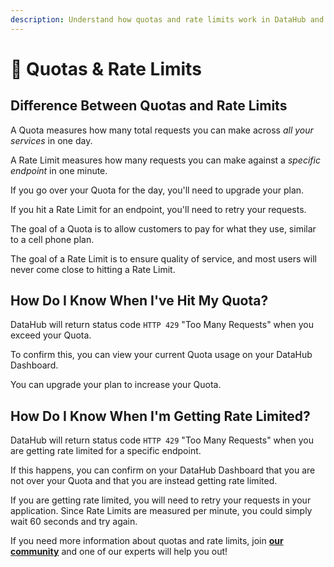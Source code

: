```yaml
---
description: Understand how quotas and rate limits work in DataHub and how to manage them
---
```


# 🚨 Quotas & Rate Limits

## Difference Between Quotas and Rate Limits

A Quota measures how many total requests you can make across _all your services_ in one day.

A Rate Limit measures how many requests you can make against a _specific endpoint_ in one minute.

If you go over your Quota for the day, you'll need to upgrade your plan.

If you hit a Rate Limit for an endpoint, you'll need to retry your requests.

The goal of a Quota is to allow customers to pay for what they use, similar to a cell phone plan.

The goal of a Rate Limit is to ensure quality of service, and most users will never come close to hitting a Rate Limit.

## How Do I Know When I've Hit My Quota?

DataHub will return status code `HTTP 429` "Too Many Requests" when you exceed your Quota.

To confirm this, you can view your current Quota usage on your DataHub Dashboard.

You can upgrade your plan to increase your Quota.

## How Do I Know When I'm Getting Rate Limited?

DataHub will return status code `HTTP 429` "Too Many Requests" when you are getting rate limited for a specific endpoint.

If this happens, you can confirm on your DataHub Dashboard that you are not over your Quota and that you are instead getting rate limited.

If you are getting rate limited, you will need to retry your requests in your application. Since Rate Limits are measured per minute, you could simply wait 60 seconds and try again.

If you need more information about quotas and rate limits, join [**our community**](https://discord.gg/fszyM7K) and one of our experts will help you out!
